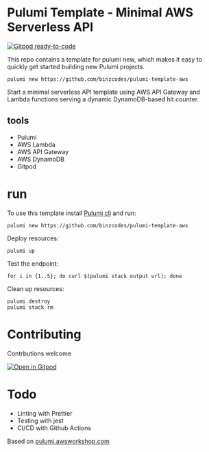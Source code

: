 # Pulumi Template - Minimal AWS Serverless API

[![Gitpod ready-to-code](https://img.shields.io/badge/Gitpod-ready--to--code-908a85?logo=gitpod)](https://gitpod.io/#https://github.com/binzcodes/pulumi-minimal-dynamodb-api)

This repo contains a template for pulumi new, which makes it easy to quickly get started building new Pulumi projects.

```
pulumi new https://github.com/binzcodes/pulumi-template-aws
```

Start a minimal serverless API template using AWS API Gateway and Lambda functions serving a dynamic DynamoDB-based hit counter.

## tools

- Pulumi
- AWS Lambda
- AWS API Gateway
- AWS DynamoDB
- Gitpod


# run

To use this template install [Pulumi cli](https://www.pulumi.com/docs/get-started/install/) and run:
```
pulumi new https://github.com/binzcodes/pulumi-template-aws
```

Deploy resources:

```
pulumi up
```

Test the endpoint:

```
for i in {1..5}; do curl $(pulumi stack output url); done
```

Clean up resources:

```
pulumi destroy
pulumi stack rm
```

# Contributing
Contrbutions welcome

[![Open in Gitpod](https://gitpod.io/button/open-in-gitpod.svg)](https://gitpod.io/#https://github.com/binzcodes/pulumi-minimal-dynamodb-api)

# Todo
- Linting with Prettier
- Testing with jest
- CI/CD with Github Actions

Based on [pulumi.awsworkshop.com](https://pulumi.awsworkshop.io/additional-content/120_serverless_application_patterns/1_new_project.html)
